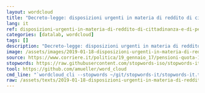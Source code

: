 ```yaml
---
layout: wordcloud
title: "Decreto-legge: disposizioni urgenti in materia di reddito di cittadinanza e di pensioni"
lang: it
ref: disposizioni-urgenti-in-materia-di-reddito-di-cittadinanza-e-di-pensioni
categories: [datalab, wordcloud]
tags: []
description: "Decreto-legge: disposizioni urgenti in materia di reddito di cittadinanza e di pensioni"
image: /assets/images/2019-01-18-disposizioni-urgenti-in-materia-di-reddito-di-cittadinanza-e-di-pensioni.jpg
source: https://www.corriere.it/politica/19_gennaio_17/pensioni-quota-100-reddito-cittadinanza-testo-decreto-consiglio-ministri-299d350e-1a5f-11e9-b5e1-e4bd7fd19101.shtml
stopwords: https://raw.githubusercontent.com/stopwords-iso/stopwords-it/master/stopwords-it.txt
tool: https://github.com/amueller/word_cloud
cmd_line: "`wordcloud_cli --stopwords ~/git/stopwords-it/stopwords-it.txt --imagefile 2019-01-18-disposizioni-urgenti-in-materia-di-reddito-di-cittadinanza-e-di-pensioni.jpg --background black --width 1080 --height 1350 < 2019-01-18-disposizioni-urgenti-in-materia-di-reddito-di-cittadinanza-e-di-pensioni.txt`"
raw: /assets/texts/2019-01-18-disposizioni-urgenti-in-materia-di-reddito-di-cittadinanza-e-di-pensioni.txt
---
```

